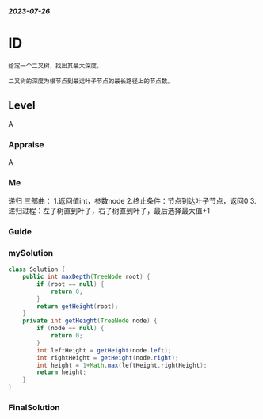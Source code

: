 ##### 2023-07-26
# ID
```
给定一个二叉树，找出其最大深度。

二叉树的深度为根节点到最远叶子节点的最长路径上的节点数。

```
## Level
A
### Appraise
A
### Me
递归
三部曲：
1.返回值int，参数node
2.终止条件：节点到达叶子节点，返回0
3.递归过程：左子树直到叶子，右子树直到叶子，最后选择最大值+1


### Guide


### mySolution
```java
class Solution {
    public int maxDepth(TreeNode root) {
        if (root == null) {
            return 0;
        }
        return getHeight(root);
    }
    private int getHeight(TreeNode node) {
        if (node == null) {
            return 0;
        }
        int leftHeight = getHeight(node.left);
        int rightHeight = getHeight(node.right);
        int height = 1+Math.max(leftHeight,rightHeight);
        return height;
    }
}
```
### FinalSolution
```java

```
